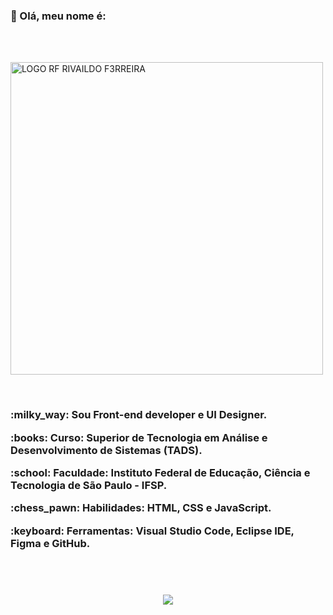 <h3>
<p> 
👋 Olá, meu nome é:
</p>
</h3>
<br>
<br>

<p>
<a href="https://github.com/F3RREIRA">
<img alt="LOGO RF RIVAILDO F3RREIRA" title="rivaildo ferreira" src="https://github.com/F3RREIRA/Portifolio/blob/main/github/logo.png" width="500px" align="center"/>
</p>
</a>

</h3>
<br>

<h3>
  <p>:milky_way: Sou <strong>Front-end developer</strong> e <strong>UI Designer</strong>.</p>
  
  <p>:books: Curso: Superior de Tecnologia em Análise e Desenvolvimento de Sistemas (TADS).</p> 

  </p>:school: Faculdade: Instituto Federal de Educação, Ciência e Tecnologia de São Paulo - IFSP.</p>

  <p>:chess_pawn: Habilidades: <strong>HTML, CSS e JavaScript</strong>.</p>
  
  <p>:keyboard: Ferramentas: <strong>Visual Studio Code, Eclipse IDE, Figma e GitHub</strong>.</p>
<br> 
<br> 

<p align="center">
<a href="https://www.linkedin.com/in/rivaildoferreira" alt="Linkedin"> 
<img src="https://img.shields.io/badge/LinkedIn-0077B5?style=for-the-badge&logo=linkedin&logoColor=white&link=https://www.linkedin.com/in/rivaildoferreira"/> 
</a>
</p>
</h3>
